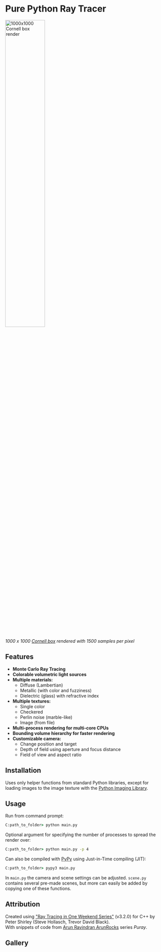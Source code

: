 # Pure Python Ray Tracer

<img src="https://i.imgur.com/XcFBDMq.png" alt="1000x1000 Cornell box render" width="50%" height="50%">

_1000 x 1000 [Cornell box](https://en.wikipedia.org/wiki/Cornell_box) rendered with 1500 samples per pixel_


## Features
* **Monte Carlo Ray Tracing**
* **Colorable volumetric light sources**
* **Multiple materials:**
  * Diffuse    (Lambertian)
  * Metallic   (with color and fuzziness)
  * Dielectric (glass) with refractive index
* **Multiple textures:**
  * Single color
  * Checkered
  * Perlin noise (marble-like)
  * Image (from file)
* **Multi-process rendering for multi-core CPUs**
* **Bounding volume hierarchy for faster rendering**
* **Customizable camera:**
  * Change position and target
  * Depth of field using aperture and focus distance
  * Field of view and aspect ratio
  
## Installation
Uses only helper functions from standard Python libraries, except for loading images to the image texture with the [Python Imaging Library](https://pypi.org/project/Pillow/).

## Usage
Run from command prompt:
```cmd
C:path_to_folder> python main.py
```

Optional argument for specifying the number of processes to spread the render over:
```cmd
C:path_to_folder> python main.py -p 4
```

Can also be compiled with [PyPy](https://www.pypy.org/) using Just-in-Time compiling (JIT):
```cmd
C:path_to_folder> pypy3 main.py
```
In `main.py` the camera and scene settings can be adjusted. `scene.py` contains several pre-made scenes, but more can easily be added by copying one of these functions.
  
## Attribution
Created using ["Ray Tracing in One Weekend Series"](https://raytracing.github.io/) (v3.2.0) for C++ by Peter Shirley (Steve Hollasch, Trevor David Black).<br />
With snippets of code from [Arun Ravindran ArunRocks](https://www.youtube.com/channel/UCj7bqdW_FLpzUIzlSbXLp_A) series _Puray_.

## Gallery
